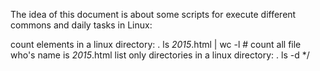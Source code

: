The idea of this document is about some scripts for execute different commons and daily tasks in Linux:

count elements in a linux directory:
  . ls *2015*.html | wc -l  # count all file who's name is _2015_.html
list only directories in a linux directory:
  . ls -d */
